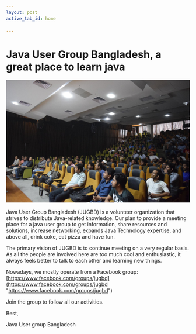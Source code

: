 ```yaml
---
layout: post
active_tab_id: home

---
```

# Java User Group Bangladesh, a great place to learn java

![](assets/media/jugbd.jpg "java user group meetup")

Java User Group Bangladesh (JUGBD) is a volunteer organization that strives to distribute Java-related knowledge. Our plan to provide a meeting place for a java user group to get information, share resources and solutions, increase networking, expands Java Technology expertise, and above all, drink coke, eat pizza and have fun.

The primary vision of JUGBD is to continue meeting on a very regular basis. As all the people are involved here are too much cool and enthusiastic, it always feels better to talk to each other and learning new things.

Nowadays, we mostly operate from a Facebook group: [https://www.facebook.com/groups/jugbd](https://www.facebook.com/groups/jugbd "https://www.facebook.com/groups/jugbd")

Join the group to follow all our activities.

Best,

Java User group Bangladesh